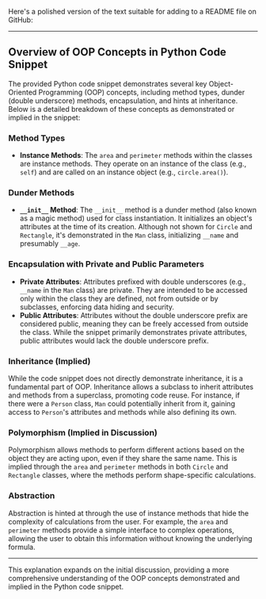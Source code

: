Here's a polished version of the text suitable for adding to a README file on GitHub:

---

## Overview of OOP Concepts in Python Code Snippet

The provided Python code snippet demonstrates several key Object-Oriented Programming (OOP) concepts, including method types, dunder (double underscore) methods, encapsulation, and hints at inheritance. Below is a detailed breakdown of these concepts as demonstrated or implied in the snippet:

### Method Types

- **Instance Methods**: The `area` and `perimeter` methods within the classes are instance methods. They operate on an instance of the class (e.g., `self`) and are called on an instance object (e.g., `circle.area()`).

### Dunder Methods

- **`__init__` Method**: The `__init__` method is a dunder method (also known as a magic method) used for class instantiation. It initializes an object's attributes at the time of its creation. Although not shown for `Circle` and `Rectangle`, it's demonstrated in the `Man` class, initializing `__name` and presumably `__age`.

### Encapsulation with Private and Public Parameters

- **Private Attributes**: Attributes prefixed with double underscores (e.g., `__name` in the `Man` class) are private. They are intended to be accessed only within the class they are defined, not from outside or by subclasses, enforcing data hiding and security.
- **Public Attributes**: Attributes without the double underscore prefix are considered public, meaning they can be freely accessed from outside the class. While the snippet primarily demonstrates private attributes, public attributes would lack the double underscore prefix.

### Inheritance (Implied)

While the code snippet does not directly demonstrate inheritance, it is a fundamental part of OOP. Inheritance allows a subclass to inherit attributes and methods from a superclass, promoting code reuse. For instance, if there were a `Person` class, `Man` could potentially inherit from it, gaining access to `Person`'s attributes and methods while also defining its own.

### Polymorphism (Implied in Discussion)

Polymorphism allows methods to perform different actions based on the object they are acting upon, even if they share the same name. This is implied through the `area` and `perimeter` methods in both `Circle` and `Rectangle` classes, where the methods perform shape-specific calculations.

### Abstraction

Abstraction is hinted at through the use of instance methods that hide the complexity of calculations from the user. For example, the `area` and `perimeter` methods provide a simple interface to complex operations, allowing the user to obtain this information without knowing the underlying formula.

---

This explanation expands on the initial discussion, providing a more comprehensive understanding of the OOP concepts demonstrated and implied in the Python code snippet.
